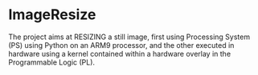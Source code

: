 # ImageResize
The project aims at RESIZING a still image, first using Processing System (PS) using Python on an ARM9 processor, and the other executed in hardware using a kernel contained within a hardware overlay in the Programmable Logic (PL).
